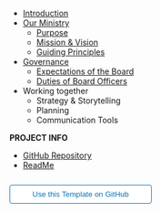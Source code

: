 - [Introduction](00-introduction.md)
- [Our Ministry](1.0-ministry.md)
  - [Purpose](1.1-purpose.md)
  - [Mission & Vision](1.2-mission-vision.md)
  - [Guiding Principles](1.3-core-values.md)
- [Governance](2.0-governance.md)
  - [Expectations of the Board](2.1-board-responsibilites.md)
  - [Duties of Board Officers](2.2-board-officers.md)
- Working together
  - Strategy & Storytelling
  - Planning
  - Communication Tools


**PROJECT INFO**  

* [GitHub Repository](https://github.com/hibbitts-design/docsify-open-publishing-starter-kit/)  
* [ReadMe](https://github.com/hibbitts-design/docsify-open-publishing-starter-kit/blob/main/README.md)  

<form action="https://github.com/hibbitts-design/docsify-open-publishing-starter-kit/generate" target="_blank">
  <input type="submit" value="Use this Template on GitHub" style="cursor: pointer;margin-top:12px;padding:8px;background-color:#FFFFFF;border:1px solid #0374B5;border-radius:.25rem;color:#0374B5;display:inline-block;text-align:center;text-decoration:none;width:250px;-webkit-text-size-adjust:none;mso-hide:all;" />
</form>
